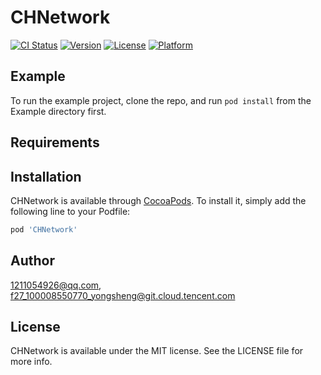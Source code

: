 # CHNetwork

[![CI Status](https://img.shields.io/travis/1211054926@qq.com/CHNetwork.svg?style=flat)](https://travis-ci.org/1211054926@qq.com/CHNetwork)
[![Version](https://img.shields.io/cocoapods/v/CHNetwork.svg?style=flat)](https://cocoapods.org/pods/CHNetwork)
[![License](https://img.shields.io/cocoapods/l/CHNetwork.svg?style=flat)](https://cocoapods.org/pods/CHNetwork)
[![Platform](https://img.shields.io/cocoapods/p/CHNetwork.svg?style=flat)](https://cocoapods.org/pods/CHNetwork)

## Example

To run the example project, clone the repo, and run `pod install` from the Example directory first.

## Requirements

## Installation

CHNetwork is available through [CocoaPods](https://cocoapods.org). To install
it, simply add the following line to your Podfile:

```ruby
pod 'CHNetwork'
```

## Author

1211054926@qq.com, f27_100008550770_yongsheng@git.cloud.tencent.com

## License

CHNetwork is available under the MIT license. See the LICENSE file for more info.
